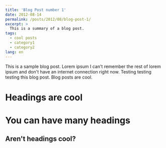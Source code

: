 ```yaml
---
title: 'Blog Post number 1'
date: 2012-08-14
permalink: /posts/2012/08/blog-post-1/
excerpt: >
  This is a summary of a blog post.
tags:
  - cool posts
  - category1
  - category2
lang: en
---
```


This is a sample blog post. Lorem ipsum I can't remember the rest of lorem ipsum and don't have an internet connection right now. Testing testing testing this blog post. Blog posts are cool.

Headings are cool
======

You can have many headings
======

Aren't headings cool?
------